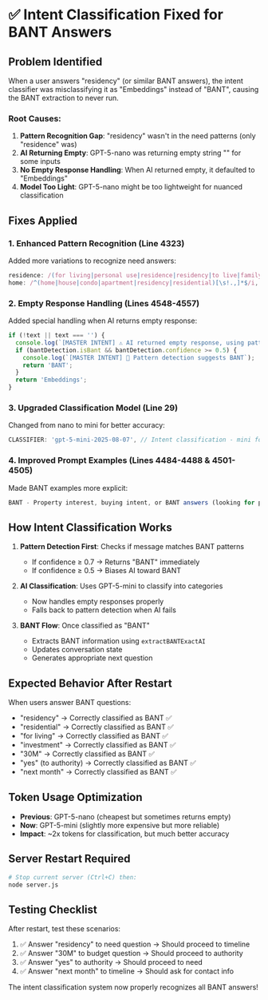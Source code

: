 # ✅ Intent Classification Fixed for BANT Answers

## Problem Identified
When a user answers "residency" (or similar BANT answers), the intent classifier was misclassifying it as "Embeddings" instead of "BANT", causing the BANT extraction to never run.

### Root Causes:
1. **Pattern Recognition Gap**: "residency" wasn't in the need patterns (only "residence" was)
2. **AI Returning Empty**: GPT-5-nano was returning empty string "" for some inputs
3. **No Empty Response Handling**: When AI returned empty, it defaulted to "Embeddings"
4. **Model Too Light**: GPT-5-nano might be too lightweight for nuanced classification

## Fixes Applied

### 1. Enhanced Pattern Recognition (Line 4323)
Added more variations to recognize need answers:
```javascript
residence: /(for living|personal use|residence|residency|to live|family home|own use|primary home|residential)/i,
home: /^(home|house|condo|apartment|residency|residential)[\s!.,]*$/i,
```

### 2. Empty Response Handling (Lines 4548-4557)
Added special handling when AI returns empty response:
```javascript
if (!text || text === '') {
  console.log(`[MASTER INTENT] ⚠️ AI returned empty response, using pattern detection`);
  if (bantDetection.isBant && bantDetection.confidence >= 0.5) {
    console.log(`[MASTER INTENT] 🔄 Pattern detection suggests BANT`);
    return 'BANT';
  }
  return 'Embeddings';
}
```

### 3. Upgraded Classification Model (Line 29)
Changed from nano to mini for better accuracy:
```javascript
CLASSIFIER: 'gpt-5-mini-2025-08-07', // Intent classification - mini for better accuracy
```

### 4. Improved Prompt Examples (Lines 4484-4488 & 4501-4505)
Made BANT examples more explicit:
```javascript
BANT - Property interest, buying intent, or BANT answers (looking for property, budget amounts like "20M", authority like "yes", need like "residence/residency/investment", timeline like "next month")
```

## How Intent Classification Works

1. **Pattern Detection First**: Checks if message matches BANT patterns
   - If confidence ≥ 0.7 → Returns "BANT" immediately
   - If confidence ≥ 0.5 → Biases AI toward BANT

2. **AI Classification**: Uses GPT-5-mini to classify into categories
   - Now handles empty responses properly
   - Falls back to pattern detection when AI fails

3. **BANT Flow**: Once classified as "BANT"
   - Extracts BANT information using `extractBANTExactAI`
   - Updates conversation state
   - Generates appropriate next question

## Expected Behavior After Restart

When users answer BANT questions:
- "residency" → Correctly classified as BANT ✅
- "residential" → Correctly classified as BANT ✅
- "for living" → Correctly classified as BANT ✅
- "investment" → Correctly classified as BANT ✅
- "30M" → Correctly classified as BANT ✅
- "yes" (to authority) → Correctly classified as BANT ✅
- "next month" → Correctly classified as BANT ✅

## Token Usage Optimization

- **Previous**: GPT-5-nano (cheapest but sometimes returns empty)
- **Now**: GPT-5-mini (slightly more expensive but more reliable)
- **Impact**: ~2x tokens for classification, but much better accuracy

## Server Restart Required

```bash
# Stop current server (Ctrl+C) then:
node server.js
```

## Testing Checklist

After restart, test these scenarios:
1. ✅ Answer "residency" to need question → Should proceed to timeline
2. ✅ Answer "30M" to budget question → Should proceed to authority  
3. ✅ Answer "yes" to authority → Should proceed to need
4. ✅ Answer "next month" to timeline → Should ask for contact info

The intent classification system now properly recognizes all BANT answers!